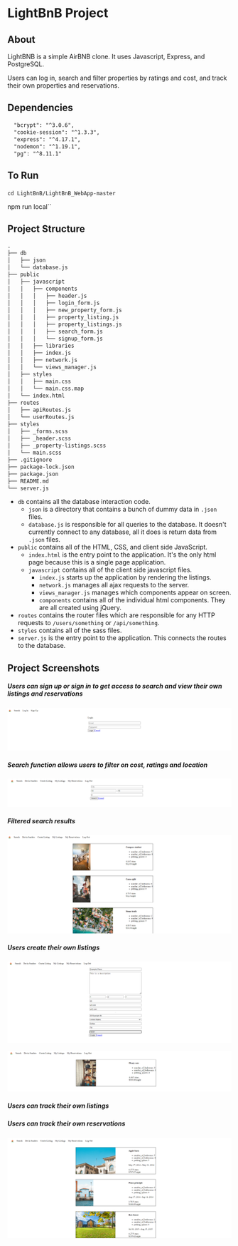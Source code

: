 # LightBnB Project

## About
LightBNB is a simple AirBNB clone. It uses Javascript, Express, and PostgreSQL. 

Users can log in, search and filter properties by ratings and cost, and track their own properties and reservations.

## Dependencies
```
  "bcrypt": "^3.0.6",
  "cookie-session": "^1.3.3",
  "express": "^4.17.1",
  "nodemon": "^1.19.1",
  "pg": "^8.11.1"
```

## To Run
``cd LightBnB/LightBnB_WebApp-master``

npm run local``

## Project Structure

```
.
├── db
│   ├── json
│   └── database.js
├── public
│   ├── javascript
│   │   ├── components 
│   │   │   ├── header.js
│   │   │   ├── login_form.js
│   │   │   ├── new_property_form.js
│   │   │   ├── property_listing.js
│   │   │   ├── property_listings.js
│   │   │   ├── search_form.js
│   │   │   └── signup_form.js
│   │   ├── libraries
│   │   ├── index.js
│   │   ├── network.js
│   │   └── views_manager.js
│   ├── styles
│   │   ├── main.css
│   │   └── main.css.map
│   └── index.html
├── routes
│   ├── apiRoutes.js
│   └── userRoutes.js
├── styles  
│   ├── _forms.scss
│   ├── _header.scss
│   ├── _property-listings.scss
│   └── main.scss
├── .gitignore
├── package-lock.json
├── package.json
├── README.md
└── server.js
```

* `db` contains all the database interaction code.
  * `json` is a directory that contains a bunch of dummy data in `.json` files.
  * `database.js` is responsible for all queries to the database. It doesn't currently connect to any database, all it does is return data from `.json` files.
* `public` contains all of the HTML, CSS, and client side JavaScript. 
  * `index.html` is the entry point to the application. It's the only html page because this is a single page application.
  * `javascript` contains all of the client side javascript files.
    * `index.js` starts up the application by rendering the listings.
    * `network.js` manages all ajax requests to the server.
    * `views_manager.js` manages which components appear on screen.
    * `components` contains all of the individual html components. They are all created using jQuery.
* `routes` contains the router files which are responsible for any HTTP requests to `/users/something` or `/api/something`. 
* `styles` contains all of the sass files. 
* `server.js` is the entry point to the application. This connects the routes to the database.

## Project Screenshots

##### Users can sign up or sign in to get access to search and view their own listings and reservations
![Sign in](https://github.com/nahcg/lightBnB/blob/master/images/Sign%20in.png)

##### Search function allows users to filter on cost, ratings and location
![Search](https://github.com/nahcg/lightBnB/blob/master/images/search.png)

##### Filtered search results
![Filtered Search Results](https://github.com/nahcg/lightBnB/blob/master/images/filteredsearchresult.png)

##### Users create their own listings
![Create Listing](https://github.com/nahcg/lightBnB/blob/master/images/createlisting.png)

![User's Own Listings](https://github.com/nahcg/lightBnB/blob/master/images/mylisting.png)
##### Users can track their own listings

##### Users can track their own reservations
![User's Own Reservations](https://github.com/nahcg/lightBnB/blob/master/images/myreservations.png)